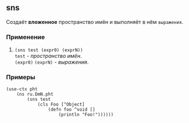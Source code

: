 ## sns
Создаёт __вложенное__ пространство имён и выполняёт в нём `выражения`.

### Применение

1. `(sns test (expr0) (exprN))`<br>
`test` - _пространство имён_.<br>
`(expr0)` `(exprN)` - _выражения_.

### Примеры

```
(use-ctx pht
    (ns ru.DmN.pht
        (sns test
            (cls Foo [^Object]
                (defn foo ^void []
                    (println "Foo!"))))))
```